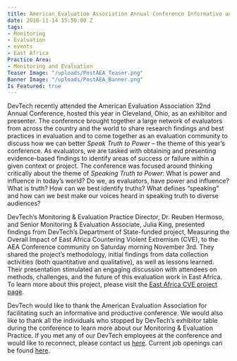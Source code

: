 ```yaml
---
title: American Evaluation Association Annual Conference Informative and Productive
date: 2018-11-14 15:50:00 Z
tags:
- Monitoring
- Evaluation
- events
- East Africa
Practice Area:
- Monitoring and Evaluation
Teaser Image: "/uploads/PostAEA_Teaser.png"
Banner Image: "/uploads/PostAEA_Banner.png"
Is Featured: true
---
```


DevTech recently attended the American Evaluation Association 32nd Annual Conference, hosted this year in Cleveland, Ohio, as an exhibitor and presenter. The conference brought together a large network of evaluators from across the country and the world to share research findings and best practices in evaluation and to come together as an evaluation community to discuss how we can better *Speak Truth to Power* – the theme of this year’s conference. As evaluators, we are tasked with obtaining and presenting evidence-based findings to identify areas of success or failure within a given context or project. The conference was focused around thinking critically about the theme of *Speaking Truth to Power*: What is power and influence in today’s world? Do we, as evaluators, have power and influence? What is truth? How can we best identify truths? What defines “speaking” and how can we best make our voices heard in speaking truth to diverse audiences?

DevTech’s Monitoring & Evaluation Practice Director, Dr. Reuben Hermoso, and Senior Monitoring & Evaluation Associate, Julia King, presented findings from DevTech’s Department of State-funded project, Measuring the Overall Impact of East Africa Countering Violent Extremism (CVE), to the AEA Conference community on Saturday morning November 3rd. They shared the project’s methodology, initial findings from data collection activities (both quantitative and qualitative), as well as lessons learned. Their presentation stimulated an engaging discussion with attendees on methods, challenges, and the future of this evaluation work in East Africa. To learn more about this project, please visit the [East Africa CVE project page](http://devtechsys.com/projects/Measuring-Overall-Impact-of-Ea/).

DevTech would like to thank the American Evaluation Association for facilitating such an informative and productive conference. We would also like to thank all the individuals who stopped by DevTech’s exhibitor table during the conference to learn more about our Monitoring & Evaluation Practice. If you met any of our DevTech employees at the conference and would like to reconnect, please contact us [here](http://devtechsys.com/about/contact-us/). Current job openings can be found [here](http://devtechsys.com/about/careers/).

